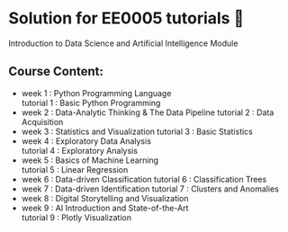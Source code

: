 # Solution for EE0005 tutorials :key:
Introduction to Data Science and Artificial Intelligence Module
## Course Content: 
- week 1 : Python Programming Language  
  tutorial 1 : Basic Python Programming
- week 2 : Data-Analytic Thinking & The Data Pipeline 
  tutorial 2 : Data Acquisition
- week 3 : Statistics and Visualization 
  tutorial 3 : Basic Statistics 
- week 4 : Exploratory Data Analysis  
  tutorial 4 : Exploratory Analysis 
- week 5 : Basics of Machine Learning   
  tutorial 5 : Linear Regression
- week 6 : Data-driven Classification 
  tutorial 6 : Classification Trees 
- week 7 : Data-driven Identification 
  tutorial 7 : Clusters and Anomalies 
- week 8 : Digital Storytelling and Visualization 
- week 9 : AI Introduction and State-of-the-Art   
  tutorial 9 : Plotly Visualization
  
